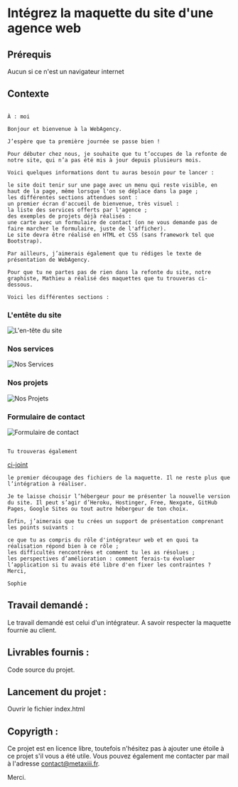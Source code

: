 # Intégrez la maquette du site d'une agence web

## Prérequis 
Aucun si ce n'est un navigateur internet

## Contexte

```De : Sophie

À : moi

Bonjour et bienvenue à la WebAgency. 

J’espère que ta première journée se passe bien !

Pour débuter chez nous, je souhaite que tu t’occupes de la refonte de notre site, qui n’a pas été mis à jour depuis plusieurs mois.

Voici quelques informations dont tu auras besoin pour te lancer :

le site doit tenir sur une page avec un menu qui reste visible, en haut de la page, même lorsque l'on se déplace dans la page ;
les différentes sections attendues sont :
un premier écran d'accueil de bienvenue, très visuel :
la liste des services offerts par l'agence ;
des exemples de projets déjà réalisés :
une carte avec un formulaire de contact (on ne vous demande pas de faire marcher le formulaire, juste de l'afficher).
Le site devra être réalisé en HTML et CSS (sans framework tel que Bootstrap).

Par ailleurs, j’aimerais également que tu rédiges le texte de présentation de WebAgency.

Pour que tu ne partes pas de rien dans la refonte du site, notre graphiste, Mathieu a réalisé des maquettes que tu trouveras ci-dessous.

Voici les différentes sections :
```

### L'entête du site

![L'en-tête du site](https://s3-eu-west-1.amazonaws.com/sdz-upload/prod/upload/maquette111.png)

### Nos services

![Nos Services](https://s3-eu-west-1.amazonaws.com/sdz-upload/prod/upload/maquette210.png)

### Nos projets

![Nos Projets](https://s3-eu-west-1.amazonaws.com/sdz-upload/prod/upload/maquette32.png)

### Formulaire de contact

![Formulaire de contact](https://s3-eu-west-1.amazonaws.com/sdz-upload/prod/upload/maquette42.png)
```

Tu trouveras également

```

[ci-joint](https://s3-eu-west-1.amazonaws.com/static.oc-static.com/prod/courses/files/parcours_3wa/projet1/webagency_images.zip)


```
le premier découpage des fichiers de la maquette. Il ne reste plus que l’intégration à réaliser. 

Je te laisse choisir l’hébergeur pour me présenter la nouvelle version du site. Il peut s’agir d’Heroku, Hostinger, Free, Nexgate, GitHub Pages, Google Sites ou tout autre hébergeur de ton choix.

Enfin, j’aimerais que tu crées un support de présentation comprenant les points suivants : 

ce que tu as compris du rôle d'intégrateur web et en quoi ta réalisation répond bien à ce rôle ;
les difficultés rencontrées et comment tu les as résolues ;
les perspectives d’amélioration : comment ferais-tu évoluer l’application si tu avais été libre d'en fixer les contraintes ?
Merci,

Sophie
```

## Travail demandé : 

Le travail demandé est celui d'un intégrateur. A savoir respecter la maquette fournie au client.

## Livrables fournis : 

Code source du projet.

## Lancement du projet :

Ouvrir le fichier index.html

## Copyrigth : 

Ce projet est en licence libre, toutefois n'hésitez pas à ajouter une étoile à ce projet s'il vous a été utile.
 Vous pouvez également me contacter par mail à l'adresse [contact@metaxiii.fr](mailto:contact@metaxiii.fr).

Merci.

